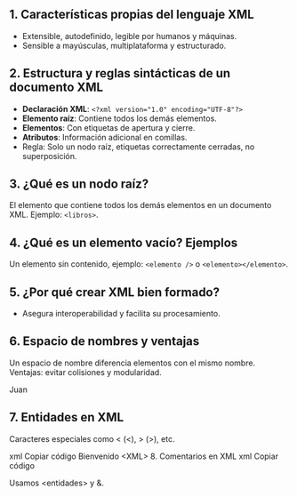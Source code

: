 ## 1. Características propias del lenguaje XML
- Extensible, autodefinido, legible por humanos y máquinas.
- Sensible a mayúsculas, multiplataforma y estructurado.

## 2. Estructura y reglas sintácticas de un documento XML
- **Declaración XML**: `<?xml version="1.0" encoding="UTF-8"?>`
- **Elemento raíz**: Contiene todos los demás elementos.
- **Elementos**: Con etiquetas de apertura y cierre.
- **Atributos**: Información adicional en comillas.
- Regla: Solo un nodo raíz, etiquetas correctamente cerradas, no superposición.

## 3. ¿Qué es un nodo raíz?
El elemento que contiene todos los demás elementos en un documento XML. Ejemplo: `<libros>`.

## 4. ¿Qué es un elemento vacío? Ejemplos
Un elemento sin contenido, ejemplo: `<elemento />` o `<elemento></elemento>`.

## 5. ¿Por qué crear XML bien formado?
- Asegura interoperabilidad y facilita su procesamiento.

## 6. Espacio de nombres y ventajas
Un espacio de nombre diferencia elementos con el mismo nombre. Ventajas: evitar colisiones y modularidad.

<doc xmlns:ns="http://ejemplo.com">
     <ns:persona>Juan</ns:persona>


## 7. Entidades en XML
Caracteres especiales como &lt; (<), &gt; (>), etc.

xml
Copiar código
<mensaje>Bienvenido &lt;XML&gt;</mensaje>
8. Comentarios en XML
xml
Copiar código
<!-- Ejemplo con entidades -->
<mensaje>Usamos &lt;entidades&gt; y &amp;.</mensaje>